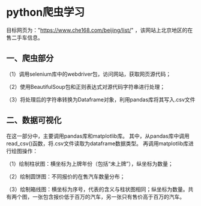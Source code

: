 # python爬虫学习
目标网页为："https://www.che168.com/beijing/list/" ，该网站上北京地区的在售二手车信息。
## 一、爬虫部分
（1）调用selenium库中的webdriver包，访问网站，获取网页源代码；

（2）使用BeautifulSoup包和正则表达式对源代码字符串进行处理；

（3）将处理后的字符串转换为Dataframe对象，利用pandas库将其写入.csv文件
## 二、数据可视化

  在这一部分中，主要调用pandas库和matplotlib库。
其中，从pandas库中调用read_csv()函数，将.csv文件读取为dataframe数据类型。
再调用matplotlib库进行绘图操作：

（1）绘制柱状图：横坐标为上牌年份（包括“未上牌”），纵坐标为数量；

（2）绘制圆饼图：不同报价的在售汽车数量分布；

（3）绘制箱线图：横坐标为序号，代表的含义与柱状图相同；纵坐标为数量。共有两个图，一张包含报价低于百万的汽车，另一张只有售价高于百万的汽车。
